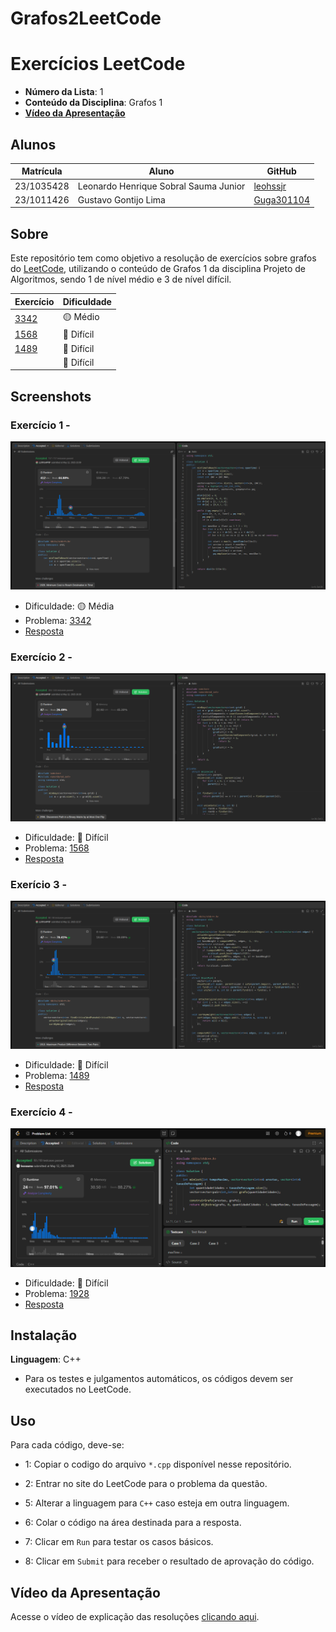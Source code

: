 # Grafos2LeetCode
# Exercícios LeetCode

- **Número da Lista**: 1 <br>
- **Conteúdo da Disciplina**: Grafos 1 <br>
- [**Vídeo da Apresentação**]() <br>

## Alunos
|Matrícula | Aluno |GitHub|
| -- | -- | -- |
| 23/1035428  | Leonardo Henrique Sobral Sauma Junior |[leohssjr](https://github.com/leohssjr)|
| 23/1011426  | Gustavo Gontijo Lima |[Guga301104](https://github.com/guga301104)|

## Sobre 
Este repositório tem como objetivo a resolução de exercícios sobre grafos do [LeetCode](https://leetcode.com/), utilizando o conteúdo de Grafos 1 da disciplina Projeto de Algoritmos, sendo 1 de nível médio e 3 de nível difícil.

|Exercício | Dificuldade |
| -- | -- |
|[3342](https://leetcode.com/problems/find-minimum-time-to-reach-last-room-ii/description/)|🟡 Médio|
|[1568](https://leetcode.com/problems/minimum-number-of-days-to-disconnect-island/description/)|🔴 Difícil|
|[1489](https://leetcode.com/problems/find-critical-and-pseudo-critical-edges-in-minimum-spanning-tree/description/)|🔴 Difícil|
|[]()|🔴 Difícil|

## Screenshots

### Exercício 1 - []()

![](prints/3342.png)
- Dificuldade: 🟡 Média <br>
- Problema: [3342](https://leetcode.com/problems/find-minimum-time-to-reach-last-room-ii/description/) <br>
- [Resposta](questoes/leetCode_3342.cpp) <br>

### Exercício 2 - []()

![](prints/1568.png)
- Dificuldade: 🔴 Difícil <br>
- Problema: [1568](https://leetcode.com/problems/minimum-number-of-days-to-disconnect-island/description/) <br>
- [Resposta](questoes/leetCode_1568.cpp) <br>

### Exerício 3 - []()

![](prints/1489.png)
- Dificuldade: 🔴 Difícil <br>
- Problema: [1489](https://leetcode.com/problems/find-critical-and-pseudo-critical-edges-in-minimum-spanning-tree/description/) <br>
- [Resposta](questoes/leetCode_1489.cpp) <br>

### Exercício 4 - []()

![](prints/1928.png)
- Dificuldade: 🔴 Difícil <br>
- Problema: [1928](https://leetcode.com/problems/minimum-cost-to-reach-destination-in-time/) <br>
- [Resposta](questoes/leetCode_1928.cpp) <br>

## Instalação 
**Linguagem**: C++
- Para os testes e julgamentos automáticos, os códigos devem ser executados no LeetCode.

## Uso 
Para cada código, deve-se:
- 1: Copiar o codigo do arquivo ```*.cpp``` disponível nesse repositório.
 
- 2: Entrar no site do LeetCode para o problema da questão.

- 5: Alterar a linguagem para ```C++``` caso esteja em outra linguagem.
 
- 6: Colar o código na área destinada para a resposta.
 
- 7: Clicar em ```Run``` para testar os casos básicos.

- 8: Clicar em ```Submit``` para receber o resultado de aprovação do código.
  
## Vídeo da Apresentação
Acesse o vídeo de explicação das resoluções [clicando aqui]().
